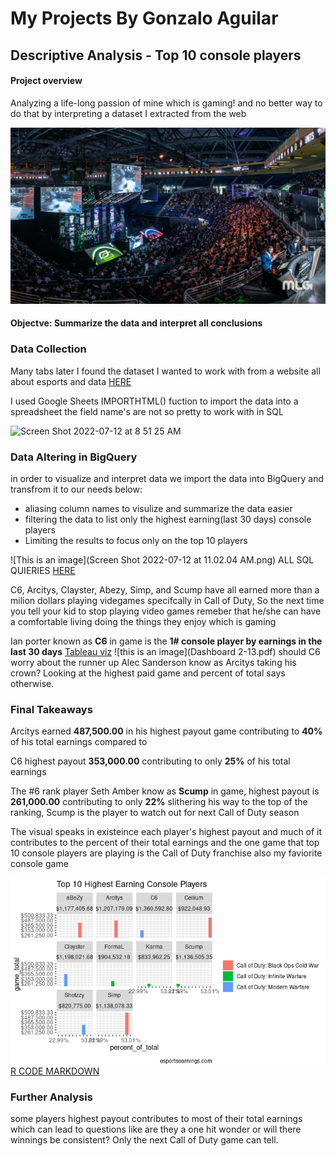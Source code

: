 # My Projects By Gonzalo Aguilar




## Descriptive Analysis - Top 10 console players 

#### Project overview 
Analyzing a life-long passion of mine which is gaming! and no better
way to do that by interpreting a dataset I extracted from the web

![This is an image](4e8db1cb9e03af414122bea4c92fee99.jpg)



#### Objectve: Summarize the data and interpret all conclusions 




### Data Collection 

Many tabs later I found the dataset I wanted to work with from a website all about esports and data [HERE](https://www.esportsearnings.com/players/console-players)

I used Google Sheets IMPORTHTML() fuction to import the data into a spreadsheet the field name's are not so pretty to work with in SQL

<img width="1085" alt="Screen Shot 2022-07-12 at 8 51 25 AM" src="https://user-images.githubusercontent.com/104581752/178510597-f0d5f667-b09d-4ff9-961b-8601e6951654.png">


### Data Altering in BigQuery

in order to visualize and interpret data we import the data into BigQuery and transfrom it to our needs below:

* aliasing column names to visulize and summarize the data easier 
* filtering the data to list only the highest earning(last 30 days) console players 
* Limiting the results to focus only on the top 10 players

![This is an image](Screen Shot 2022-07-12 at 11.02.04 AM.png)
ALL SQL QUIERIES [HERE](https://github.com/GonzoReal/Gonzalo_Aguilar_Projects/blob/main/SQL%20QUERIES)

C6,  Arcitys,  Clayster,  Abezy,  Simp, and Scump have all earned more than a milion dollars playing videgames specifcally in Call of Duty,
So the next time you tell your kid to stop playing video games remeber that he/she can have a comfortable living doing the things they enjoy which is gaming

Ian porter known as **C6** in game is the **1# console player by earnings in the last 30 days**
[Tableau viz](https://public.tableau.com/views/Top_10_console_players_16582789242560/Dashboard1?:language=en-US&:display_count=n&:origin=viz_share_link)
![this is an image](Dashboard 2-13.pdf)
should C6 worry about the runner up Alec Sanderson know as Arcitys taking his crown? Looking at the highest paid game and percent of total says otherwise.

### Final Takeaways

Arcitys earned **487,500.00** in his highest payout game contributing to **40%** of his total earnings compared to 

C6 highest payout **353,000.00** contributing to only **25%** of his total earnings 

The #6 rank player Seth Amber know as **Scump** in game, highest payout is **261,000.00** contributing to only **22%** slithering his way to the top of the ranking,  Scump is the player to watch out for next Call of Duty season

The visual speaks in existeince each player's highest payout and much of it contributes to the percent of their total earnings and the one game that top 10 console players are playing is the Call of Duty franchise also my faviorite console game

![viz](https://github.com/GonzoReal/Gonzalo_Aguilar_Projects/blob/main/Viz.png)
[R CODE MARKDOWN](document-2.pdf)


### Further Analysis

some players highest payout contributes to most of their total earnings which can lead to questions like are they a one hit wonder or will there winnings be consistent? Only the next Call of Duty game can tell.

 



















